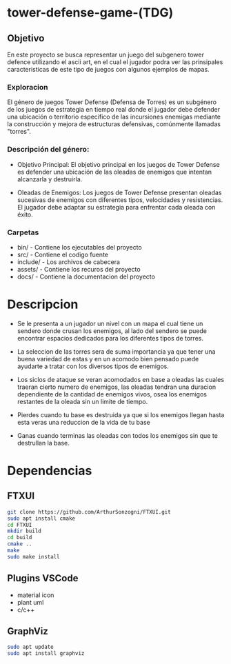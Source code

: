 # tower-defense-game-(TDG)

## Objetivo
En este proyecto se busca representar un juego del subgenero tower defence utilizando el ascii art, en el cual el jugador podra ver las prinsipales caracteristicas de este tipo de juegos con algunos ejemplos de mapas.


### Exploracion
El género de juegos Tower Defense (Defensa de Torres) es un subgénero de los juegos de estrategia en tiempo real donde el jugador debe defender una ubicación o territorio específico de las incursiones enemigas mediante la construcción y mejora de estructuras defensivas, comúnmente llamadas "torres".

### Descripción del género:

- Objetivo Principal: El objetivo principal en los juegos de Tower Defense es defender una ubicación de las oleadas de enemigos que intentan alcanzarla y destruirla.

- Oleadas de Enemigos: Los juegos de Tower Defense presentan oleadas sucesivas de enemigos con diferentes tipos, velocidades y resistencias. El jugador debe adaptar su estrategia para enfrentar cada oleada con éxito. 

### Carpetas
- bin/ - Contiene los ejecutables del proyecto
- src/ - Contiene el codigo fuente
- include/ - Los archivos de cabecera
- assets/ - Contiene los recuros del proyecto
- docs/ - Contiene la documentacion del proyecto


# Descripcion
- Se le presenta a un jugador un nivel con un mapa el cual tiene un sendero donde crusan los enemigos, al lado del sendero se puede encontrar espacios dedicados para los diferentes tipos de torres.

- La seleccion de las torres sera de suma importancia ya que tener una buena variedad de estas y en un acomodo bien pensado puede ayudarte a tratar con los diversos tipos de enemigos.

- Los siclos de ataque se veran acomodados en base a oleadas las cuales traeran cierto numero de enemigos, las oleadas tendran una duracion dependiente de la cantidad de enemigos vivos, osea los enemigos restantes de la oleada sin un limite de tiempo.

- Pierdes cuando tu base es destruida ya que si los enemigos llegan hasta esta veras una reduccion de la vida de tu base

- Ganas cuando terminas las oleadas con todos los enemigos sin que te destrullan la base.


# Dependencias

## FTXUI
```Bash
git clone https://github.com/ArthurSonzogni/FTXUI.git
sudo apt install cmake
cd FTXUI
mkdir build
cd build
cmake ..
make
sudo make install
```

## Plugins VSCode
- material icon
- plant uml
- c/c++

## GraphViz
```Bash
sudo apt update
sudo apt install graphviz
```

